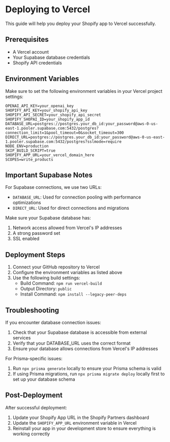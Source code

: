 # Deploying to Vercel

This guide will help you deploy your Shopify app to Vercel successfully.

## Prerequisites

- A Vercel account
- Your Supabase database credentials
- Shopify API credentials

## Environment Variables

Make sure to set the following environment variables in your Vercel project settings:

```
OPENAI_API_KEY=your_openai_key
SHOPIFY_API_KEY=your_shopify_api_key
SHOPIFY_API_SECRET=your_shopify_api_secret
SHOPIFY_SHOPAI_ID=your_shopify_app_id
DATABASE_URL=postgres://postgres.your_db_id:your_password@aws-0-us-east-1.pooler.supabase.com:5432/postgres?connection_limit=1&pool_timeout=0&socket_timeout=300
DIRECT_URL=postgres://postgres.your_db_id:your_password@aws-0-us-east-1.pooler.supabase.com:5432/postgres?sslmode=require
NODE_ENV=production
SKIP_BUILD_SCRIPT=true
SHOPIFY_APP_URL=your_vercel_domain_here
SCOPES=write_products
```

## Important Supabase Notes

For Supabase connections, we use two URLs:
- `DATABASE_URL`: Used for connection pooling with performance optimizations
- `DIRECT_URL`: Used for direct connections and migrations

Make sure your Supabase database has:
1. Network access allowed from Vercel's IP addresses
2. A strong password set
3. SSL enabled

## Deployment Steps

1. Connect your GitHub repository to Vercel
2. Configure the environment variables as listed above
3. Use the following build settings:
   - Build Command: `npm run vercel-build`
   - Output Directory: `public`
   - Install Command: `npm install --legacy-peer-deps`

## Troubleshooting

If you encounter database connection issues:

1. Check that your Supabase database is accessible from external services
2. Verify that your DATABASE_URL uses the correct format
3. Ensure your database allows connections from Vercel's IP addresses

For Prisma-specific issues:

1. Run `npx prisma generate` locally to ensure your Prisma schema is valid
2. If using Prisma migrations, run `npx prisma migrate deploy` locally first to set up your database schema

## Post-Deployment

After successful deployment:

1. Update your Shopify App URL in the Shopify Partners dashboard
2. Update the `SHOPIFY_APP_URL` environment variable in Vercel
3. Reinstall your app in your development store to ensure everything is working correctly 
